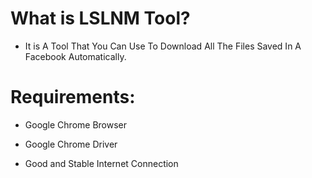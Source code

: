 # What is LSLNM Tool?

  - It is A Tool That You Can Use To Download All The Files Saved In A Facebook Automatically.


# Requirements:

  - Google Chrome Browser
  
  - Google Chrome Driver
  
  - Good and Stable Internet Connection
